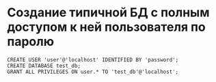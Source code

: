# Создание типичной БД с полным доступом к ней пользователя по паролю

```
CREATE USER 'user'@'localhost' IDENTIFIED BY 'password';
CREATE DATABASE test_db;
GRANT ALL PRIVILEGES ON user.* TO 'test_db'@'localhost';
```